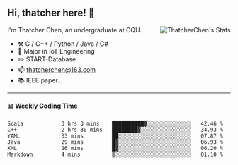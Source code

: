 ## Hi, thatcher here! :wave:

<img align="right" src="https://github-readme-stats.vercel.app/api?username=thatcherchen&title_color=333&text_color=777" alt="ThatcherChen's Stats" >

I'm Thatcher Chen, an undergraduate at CQU.

- :hammer_and_pick:  C / C++ / Python / Java / C# 
- :seedling:  Major in IoT Engineering
- :pencil2: START-Database
- :mailbox: thatcherchen@163.com
- :books: IEEE paper...

---

#### :bar_chart: Weekly Coding Time

<!--START_SECTION:waka-->

```text
Scala            3 hrs 3 mins    ██████████▓░░░░░░░░░░░░░░   42.46 %
C++              2 hrs 30 mins   ████████▓░░░░░░░░░░░░░░░░   34.93 %
YAML             33 mins         ██░░░░░░░░░░░░░░░░░░░░░░░   07.87 %
Java             29 mins         █▓░░░░░░░░░░░░░░░░░░░░░░░   06.93 %
XML              26 mins         █▓░░░░░░░░░░░░░░░░░░░░░░░   06.20 %
Markdown         4 mins          ▒░░░░░░░░░░░░░░░░░░░░░░░░   01.10 %
```

<!--END_SECTION:waka-->
